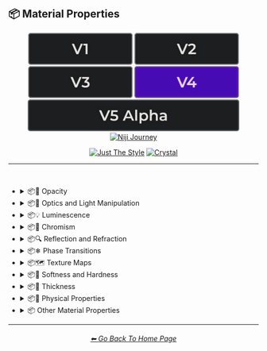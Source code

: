 <h2>📦 Material Properties</h2>

<div align="center">

[<img src="/Images/Repo_Parts/Buttons/Version_Buttons/button_version_V1_inactive.webp?raw=true" alt="MidJourney V1" height="64" />](/Pages/MJ_V1/Style_Pages/Sphere/Material_Properties.md)
[<img src="/Images/Repo_Parts/Buttons/Version_Buttons/button_version_V2_inactive.webp?raw=true" alt="MidJourney V2" height="64" />](/Pages/MJ_V2/Style_Pages/Sphere/Material_Properties.md)
[<img src="/Images/Repo_Parts/Buttons/Version_Buttons/button_version_V3_inactive.webp?raw=true" alt="MidJourney V3" height="64" />](/Pages/MJ_V3/Style_Pages/Just_The_Style/Material_Properties.md)
[<img src="/Images/Repo_Parts/Buttons/Version_Buttons/button_version_V4_active.webp?raw=true" alt="MidJourney V4" height="64" />](/Pages/MJ_V4/Style_Pages/Just_The_Style/Material_Properties.md)
<br>
[<img src="/Images/Repo_Parts/Buttons/Version_Buttons/button_version_V5_Alpha_inactive_half.webp?raw=true" alt="MidJourney V5" height="64" />](/Pages/MJ_V5/Style_Pages/Just_The_Style/Material_Properties.md)
[<img src="/Images/Repo_Parts/Buttons/Version_Buttons/button_version_niji_inactive_half.webp?raw=true" alt="Niji Journey" height="64" />](/Pages/Niji_Journey/Niji_V4/Style_Pages/Material_Properties.md)

[<img src="/Images/Repo_Parts/Buttons/Image_Type_Buttons/button_just_the_style_active.webp?raw=true" alt="Just The Style" width="140.5" />](/Pages/MJ_V4/Style_Pages/Just_The_Style/Material_Properties.md)
[<img src="/Images/Repo_Parts/Buttons/Image_Type_Buttons/button_crystal_inactive.webp?raw=true" alt="Crystal" width="140.5" />](/Pages/MJ_V4/Style_Pages/Crystal/Material_Properties.md)

</div>

<hr>
<br>


- <details><summary>📦🧫 Opacity</summary><p><div align="center">

	| Opacity |
	| :-: |
	| <img src="/Images/MJ_V4/V4_Alpha_3.5/Midjourney_Styles/Opacity.webp?raw=true" width="256" /> |
	
	<br>

	| Transparent | Translucent | Opaque |
	| :-: | :-: | :-: |
	| <img src="/Images/MJ_V4/V4_Alpha_3.5/Midjourney_Styles/Transparent.webp?raw=true" width="256" /> | <img src="/Images/MJ_V4/V4_Alpha_3.5/Midjourney_Styles/Translucent.webp?raw=true" width="256" /> | <img src="/Images/MJ_V4/V4_Alpha_3.5/Midjourney_Styles/Opaque.webp?raw=true" width="256" /> | 

	</div></p></details>


- <details><summary>📦🏮 Optics and Light Manipulation</summary><p><div align="center">

	| Optics | Materiality |
	| :-: | :-: |
	| <img src="/Images/MJ_V4/V4_Alpha_3.5/Midjourney_Styles/Optics.webp?raw=true" width="256" /> | <img src="/Images/MJ_V4/V4_Alpha_3.5/Midjourney_Styles/Materiality.webp?raw=true" width="256" /> |
	
	<br>

	| Scattering | Subsurface-Scattering |
	| :-: | :-: |
	| <img src="/Images/MJ_V4/V4_Alpha_3.5/Midjourney_Styles/Scattering.webp?raw=true" width="256" /> | <img src="/Images/MJ_V4/V4_Alpha_3.5/Midjourney_Styles/Subsurface-Scattering.webp?raw=true" width="256" /> |

	<br>
	
	| Ambient Occlusion | Opalescent |
	| :-: | :-: |
	| <img src="/Images/MJ_V4/V4_Alpha_3.5/Midjourney_Styles/Ambient_Occlusion.webp?raw=true" width="256" /> | <img src="/Images/MJ_V4/V4_Alpha_3.5/Midjourney_Styles/Opalescent.webp?raw=true" width="256" /> |

	
	<br>
	
	| Polarization | Polarized |
	| :-: | :-: |
	| <img src="/Images/MJ_V4/V4_Alpha_3.5/Midjourney_Styles/Polarization.webp?raw=true" width="256" /> | <img src="/Images/MJ_V4/V4_Alpha_3.5/Midjourney_Styles/Polarized.webp?raw=true" width="256" /> |
	
	<br>
	
	| Solarization | Solarized |
	| :-: | :-: |
	| <img src="/Images/MJ_V4/V4_Alpha_3.5/Midjourney_Styles/Solarization.webp?raw=true" width="256" /> | <img src="/Images/MJ_V4/V4_Alpha_3.5/Midjourney_Styles/Solarized.webp?raw=true" width="256" /> |

	<br>

	| Iridescent | Dispersion |
	| :-: | :-: |
	| <img src="/Images/MJ_V4/V4_Alpha_3.5/Midjourney_Styles/Iridescent.webp?raw=true" width="256" /> | <img src="/Images/MJ_V4/V4_Alpha_3.5/Midjourney_Styles/Dispersion.webp?raw=true" width="256" /> | 
	
	<br>
	
	| Chromatic | Prismatic |
	| :-: | :-: |
	| <img src="/Images/MJ_V4/V4_Alpha_3.5/Midjourney_Styles/Chromatic.webp?raw=true" width="256" /> | <img src="/Images/MJ_V4/V4_Alpha_3.5/Midjourney_Styles/Prismatic.webp?raw=true" width="256" /> |

	<br>

	| Glitter | Sparkly | Sparkles |
	| :-: | :-: | :-: |
	| <img src="/Images/MJ_V4/V4_Alpha_3.5/Midjourney_Styles/Glitter.webp?raw=true" width="256" /> | <img src="/Images/MJ_V4/V4_Alpha_3.5/Midjourney_Styles/Sparkly.webp?raw=true" width="256" /> | <img src="/Images/MJ_V4/V4_Alpha_3.5/Midjourney_Styles/Sparkles.webp?raw=true" width="256" /> |

	<br>
	
	| Scintillating |
	| :-: |
	| <img src="/Images/MJ_V4/V4_Alpha_3.5/Midjourney_Styles/Scintillating.webp?raw=true" width="256" /> |

	</div></p></details>


- <details><summary>📦💡 Luminescence</summary><p><div align="center">

	| Glowing | Glowing Neon | Glow-In-The-Dark |
	| :-: | :-: | :-: |
	| <img src="/Images/MJ_V4/V4_Alpha_3.5/Midjourney_Styles/Glowing.webp?raw=true" width="256" /> | <img src="/Images/MJ_V4/V4_Alpha_3.5/Midjourney_Styles/Glowing_Neon.webp?raw=true" width="256" /> | <img src="/Images/MJ_V4/V4_Alpha_3.5/Midjourney_Styles/Glow-In-The-Dark.webp?raw=true" width="256" /> |

	<br>

	| Radiant | Cherenkov Radiation |
	| :-: | :-: |
	| <img src="/Images/MJ_V4/V4_Alpha_3.5/Midjourney_Styles/Radiant.webp?raw=true" width="256" /> | <img src="/Images/MJ_V4/V4_Alpha_3.5/Midjourney_Styles/Cherenkov_Radiation.webp?raw=true" width="256" /> |

	<br>
	
	| Luminescence |
	| :-: |
	| <img src="/Images/MJ_V4/V4_Alpha_3.5/Midjourney_Styles/Luminescence.webp?raw=true" width="256" /> |

	<br>
	
	| Bioluminescence | Photoluminescence | Chemiluminescence |
	| :-: | :-: | :-: |
	| <img src="/Images/MJ_V4/V4_Alpha_3.5/Midjourney_Styles/Bioluminescence.webp?raw=true" width="256" /> | <img src="/Images/MJ_V4/V4_Alpha_3.5/Midjourney_Styles/Photoluminescence.webp?raw=true" width="256" /> | <img src="/Images/MJ_V4/V4_Alpha_3.5/Midjourney_Styles/Chemiluminescence.webp?raw=true" width="256" /> |
	
	<br>
	
	| Cathodoluminescence | Electroluminescence | Radioluminescence |
	| :-: | :-: | :-: |
	| <img src="/Images/MJ_V4/V4_Alpha_3.5/Midjourney_Styles/Cathodoluminescence.webp?raw=true" width="256" /> | <img src="/Images/MJ_V4/V4_Alpha_3.5/Midjourney_Styles/Electroluminescence.webp?raw=true" width="256" /> | <img src="/Images/MJ_V4/V4_Alpha_3.5/Midjourney_Styles/Radioluminescence.webp?raw=true" width="256" /> |
	
	<br>
	
	| Fluorescence | Phosphorescence | Thermoluminescence |
	| :-: | :-: | :-: |
	| <img src="/Images/MJ_V4/V4_Alpha_3.5/Midjourney_Styles/Fluorescence.webp?raw=true" width="256" /> | <img src="/Images/MJ_V4/V4_Alpha_3.5/Midjourney_Styles/Phosphorescence.webp?raw=true" width="256" /> | <img src="/Images/MJ_V4/V4_Alpha_3.5/Midjourney_Styles/Thermoluminescence.webp?raw=true" width="256" /> |

	<br>
	
	| Electrochemiluminescence | Crystalloluminescence | Piezoluminescence |
	| :-: | :-: | :-: |
	| <img src="/Images/MJ_V4/V4_Alpha_3.5/Midjourney_Styles/Electrochemiluminescence.webp?raw=true" width="256" /> | <img src="/Images/MJ_V4/V4_Alpha_3.5/Midjourney_Styles/Crystalloluminescence.webp?raw=true" width="256" /> | <img src="/Images/MJ_V4/V4_Alpha_3.5/Midjourney_Styles/Piezoluminescence.webp?raw=true" width="256" /> |

	<br>
	
	| Triboluminescence | Mechanoluminescence | Lyoluminescence |
	| :-: | :-: | :-: |
	| <img src="/Images/MJ_V4/V4_Alpha_3.5/Midjourney_Styles/Triboluminescence.webp?raw=true" width="256" /> | <img src="/Images/MJ_V4/V4_Alpha_3.5/Midjourney_Styles/Mechanoluminescence.webp?raw=true" width="256" /> | <img src="/Images/MJ_V4/V4_Alpha_3.5/Midjourney_Styles/Lyoluminescence.webp?raw=true" width="256" /> |
	
	<br>
	
	| Candoluminescence | Fractoluminescence | Sonoluminescence |
	| :-: | :-: | :-: |
	| <img src="/Images/MJ_V4/V4_Alpha_3.5/Midjourney_Styles/Candoluminescence.webp?raw=true" width="256" /> | <img src="/Images/MJ_V4/V4_Alpha_3.5/Midjourney_Styles/Fractoluminescence.webp?raw=true" width="256" /> | <img src="/Images/MJ_V4/V4_Alpha_3.5/Midjourney_Styles/Sonoluminescence.webp?raw=true" width="256" /> |
	
	<br>
	
	| Translucidluminescence |
	| :-: |
	| <img src="/Images/MJ_V4/V4_Alpha_3.5/Midjourney_Styles/Translucidluminescence.webp?raw=true" width="256" /> |

	</div></p></details>


- <details><summary>📦🌈 Chromism</summary><p><div align="center">

	| Chromism | Piezochromism | Tribochromism |
	| :-: | :-: | :-: |
	| <img src="/Images/MJ_V4/V4_Alpha_3.5/Midjourney_Styles/Chromism.webp?raw=true" width="256" /> | <img src="/Images/MJ_V4/V4_Alpha_3.5/Midjourney_Styles/Piezochromism.webp?raw=true" width="256" /> | <img src="/Images/MJ_V4/V4_Alpha_3.5/Midjourney_Styles/Tribochromism.webp?raw=true" width="256" /> |
	
	<br>
	
	| Metallochromism | Ionochromism | Goniochromism |
	| :-: | :-: | :-: |
	| <img src="/Images/MJ_V4/V4_Alpha_3.5/Midjourney_Styles/Metallochromism.webp?raw=true" width="256" /> | <img src="/Images/MJ_V4/V4_Alpha_3.5/Midjourney_Styles/Ionochromism.webp?raw=true" width="256" /> | <img src="/Images/MJ_V4/V4_Alpha_3.5/Midjourney_Styles/Goniochromism.webp?raw=true" width="256" /> |
	
	<br>
	
	| Hydrochromism | Cryochromism |
	| :-: | :-: |
	| <img src="/Images/MJ_V4/V4_Alpha_3.5/Midjourney_Styles/Hydrochromism.webp?raw=true" width="256" /> | <img src="/Images/MJ_V4/V4_Alpha_3.5/Midjourney_Styles/Cryochromism.webp?raw=true" width="256" /> |
	
	<br>
	
	| Radiochromism | Concentratochromism | Vapochromism |
	| :-: | :-: | :-: |
	| <img src="/Images/MJ_V4/V4_Alpha_3.5/Midjourney_Styles/Radiochromism.webp?raw=true" width="256" /> | <img src="/Images/MJ_V4/V4_Alpha_3.5/Midjourney_Styles/Concentratochromism.webp?raw=true" width="256" /> | <img src="/Images/MJ_V4/V4_Alpha_3.5/Midjourney_Styles/Vapochromism.webp?raw=true" width="256" /> |
	
	<br>
	
	| Solvatochromism | Solvatophotochromism |
	| :-: | :-: |
	| <img src="/Images/MJ_V4/V4_Alpha_3.5/Midjourney_Styles/Solvatochromism.webp?raw=true" width="256" /> | <img src="/Images/MJ_V4/V4_Alpha_3.5/Midjourney_Styles/Solvatophotochromism.webp?raw=true" width="256" /> |
	
	<br>
	
	| Thermochromism | Thermosolvatochromism | Thermochromatic |
	| :-: | :-: | :-: |
	| <img src="/Images/MJ_V4/V4_Alpha_3.5/Midjourney_Styles/Thermochromism.webp?raw=true" width="256" /> | <img src="/Images/MJ_V4/V4_Alpha_3.5/Midjourney_Styles/Thermosolvatochromism.webp?raw=true" width="256" /> | <img src="/Images/MJ_V4/V4_Alpha_3.5/Midjourney_Styles/Thermochromatic.webp?raw=true" width="256" /> |
	
	<br>
	
	| Photochromism | Photovoltachromism | Photoelectrochromism |
	| :-: | :-: | :-: |
	| <img src="/Images/MJ_V4/V4_Alpha_3.5/Midjourney_Styles/Photochromism.webp?raw=true" width="256" /> | <img src="/Images/MJ_V4/V4_Alpha_3.5/Midjourney_Styles/Photovoltachromism.webp?raw=true" width="256" /> | <img src="/Images/MJ_V4/V4_Alpha_3.5/Midjourney_Styles/Photoelectrochromism.webp?raw=true" width="256" /> |
	
	<br>
	
	| Halochromism | Halosolvatochromism |
	| :-: | :-: |
	| <img src="/Images/MJ_V4/V4_Alpha_3.5/Midjourney_Styles/Halochromism.webp?raw=true" width="256" /> | <img src="/Images/MJ_V4/V4_Alpha_3.5/Midjourney_Styles/Halosolvatochromism.webp?raw=true" width="256" /> |
	
	<br>
	
	| Cathodochromism | Amorphochromism | Sorptiochromism |
	| :-: | :-: | :-: |
	| <img src="/Images/MJ_V4/V4_Alpha_3.5/Midjourney_Styles/Cathodochromism.webp?raw=true" width="256" /> | <img src="/Images/MJ_V4/V4_Alpha_3.5/Midjourney_Styles/Amorphochromism.webp?raw=true" width="256" /> | <img src="/Images/MJ_V4/V4_Alpha_3.5/Midjourney_Styles/Sorptiochromism.webp?raw=true" width="256" /> |
	
	<br>
	
	| Electrochromism | Electromechanochromism |
	| :-: | :-: |
	| <img src="/Images/MJ_V4/V4_Alpha_3.5/Midjourney_Styles/Electrochromism.webp?raw=true" width="256" /> | <img src="/Images/MJ_V4/V4_Alpha_3.5/Midjourney_Styles/Electromechanochromism.webp?raw=true" width="256" /> |
	
	<br>
	
	| Magnetochromism | Mechanochromism |
	| :-: | :-: |
	| <img src="/Images/MJ_V4/V4_Alpha_3.5/Midjourney_Styles/Magnetochromism.webp?raw=true" width="256" /> | <img src="/Images/MJ_V4/V4_Alpha_3.5/Midjourney_Styles/Mechanochromism.webp?raw=true" width="256" /> |
	
	<br>
	
	| Biochromism | Bioelectrochromism |
	| :-: | :-: |
	| <img src="/Images/MJ_V4/V4_Alpha_3.5/Midjourney_Styles/Biochromism.webp?raw=true" width="256" /> | <img src="/Images/MJ_V4/V4_Alpha_3.5/Midjourney_Styles/Bioelectrochromism.webp?raw=true" width="256" /> |
	
	<br>
	
	| Chronochromism | Crystallochromism |
	| :-: | :-: |
	| <img src="/Images/MJ_V4/V4_Alpha_3.5/Midjourney_Styles/Chronochromism.webp?raw=true" width="256" /> | <img src="/Images/MJ_V4/V4_Alpha_3.5/Midjourney_Styles/Crystallochromism.webp?raw=true" width="256" /> |
	
	<br>
	
	| Rigidichromism | Aggregachromism |
	| :-: | :-: |
	| <img src="/Images/MJ_V4/V4_Alpha_3.5/Midjourney_Styles/Rigidichromism.webp?raw=true" width="256" /> | <img src="/Images/MJ_V4/V4_Alpha_3.5/Midjourney_Styles/Aggregachromism.webp?raw=true" width="256" /> |

	</div></p></details>


- <details><summary>📦🔍 Reflection and Refraction</summary><p><div align="center">

	| Rough | Matte |
	| :-: | :-: |
	| <img src="/Images/MJ_V4/V4_Alpha_3.5/Midjourney_Styles/Rough.webp?raw=true" width="256" /> | <img src="/Images/MJ_V4/V4_Alpha_3.5/Midjourney_Styles/Matte.webp?raw=true" width="256" /> |
	
	<br>
	
	| Glossy | Shiny | Polished |
	| :-: | :-: | :-: |
	| <img src="/Images/MJ_V4/V4_Alpha_3.5/Midjourney_Styles/Glossy.webp?raw=true" width="256" /> | <img src="/Images/MJ_V4/V4_Alpha_3.5/Midjourney_Styles/Shiny.webp?raw=true" width="256" /> | <img src="/Images/MJ_V4/V4_Alpha_3.5/Midjourney_Styles/Polished.webp?raw=true" width="256" /> |
	
	<br>
	
	| Reflection | Reflective | Retroreflective |
	| :-: | :-: | :-: |
	| <img src="/Images/MJ_V4/V4_Alpha_3.5/Midjourney_Styles/Reflection.webp?raw=true" width="256" /> | <img src="/Images/MJ_V4/V4_Alpha_3.5/Midjourney_Styles/Reflective.webp?raw=true" width="256" /> | <img src="/Images/MJ_V4/V4_Alpha_3.5/Midjourney_Styles/Retroreflective.webp?raw=true" width="256" /> |
		
	<br>

	| Refraction | Refractive | Caustics |
	| :-: | :-: | :-: |
	| <img src="/Images/MJ_V4/V4_Alpha_3.5/Midjourney_Styles/Refraction.webp?raw=true" width="256" /> | <img src="/Images/MJ_V4/V4_Alpha_3.5/Midjourney_Styles/Refractive.webp?raw=true" width="256" /> | <img src="/Images/MJ_V4/V4_Alpha_3.5/Midjourney_Styles/Caustics.webp?raw=true" width="256" /> |

	<br>
	
	| Specular Highlights |
	| :-: |
	| <img src="/Images/MJ_V4/V4_Alpha_3.5/Midjourney_Styles/Specular_Highlights.webp?raw=true" width="256" /> |

	<br>
	
	| Glare |
	| :-: |
	| <img src="/Images/MJ_V4/V4_Alpha_3.5/Midjourney_Styles/Glare.webp?raw=true" width="256" /> |

	<br>
	
	| Shimmer | Shimmering | Glimmering |
	| :-: | :-: | :-: |
	| <img src="/Images/MJ_V4/V4_Alpha_3.5/Midjourney_Styles/Shimmer.webp?raw=true" width="256" /> | <img src="/Images/MJ_V4/V4_Alpha_3.5/Midjourney_Styles/Shimmering.webp?raw=true" width="256" /> | <img src="/Images/MJ_V4/V4_Alpha_3.5/Midjourney_Styles/Glimmering.webp?raw=true" width="256" /> |

	</div></p></details>


- <details><summary>📦❄ Phase Transitions</summary><p><div align="center">

	| Melting | Freezing |
	| :-: | :-: |
	| <img src="/Images/MJ_V4/V4_Alpha_3.5/Midjourney_Styles/Melting.webp?raw=true" width="256" /> | <img src="/Images/MJ_V4/V4_Alpha_3.5/Midjourney_Styles/Freezing.webp?raw=true" width="256" /> |

	<br>

	| Vaporization | Condensation |
	| :-: | :-: |
	| <img src="/Images/MJ_V4/V4_Alpha_3.5/Midjourney_Styles/Vaporization.webp?raw=true" width="256" /> | <img src="/Images/MJ_V4/V4_Alpha_3.5/Midjourney_Styles/Condensation.webp?raw=true" width="256" /> |

	<br>

	| Sublimation | Deposition |
	| :-: | :-: |
	| <img src="/Images/MJ_V4/V4_Alpha_3.5/Midjourney_Styles/Sublimation.webp?raw=true" width="256" /> | <img src="/Images/MJ_V4/V4_Alpha_3.5/Midjourney_Styles/Deposition.webp?raw=true" width="256" /> |

	<br>

	| Ionization | Deionization |
	| :-: | :-: |
	| <img src="/Images/MJ_V4/V4_Alpha_3.5/Midjourney_Styles/Ionization.webp?raw=true" width="256" /> | <img src="/Images/MJ_V4/V4_Alpha_3.5/Midjourney_Styles/Deionization.webp?raw=true" width="256" /> |

	</div></p></details>


- <details><summary>📦🗺 Texture Maps</summary><p><div align="center">

	| Bump Map | Bump Mapped | Bump Mapping |
	| :-: | :-: | :-: |
	| <img src="/Images/MJ_V4/V4_Alpha_3.5/Midjourney_Styles/Bump_Map.webp?raw=true" width="256" /> | <img src="/Images/MJ_V4/V4_Alpha_3.5/Midjourney_Styles/Bump_Mapped.webp?raw=true" width="256" /> | <img src="/Images/MJ_V4/V4_Alpha_3.5/Midjourney_Styles/Bump_Mapping.webp?raw=true" width="256" /> |
	
	<br>
	
	| Normal Map | Depth Map | Displacement Map |
	| :-: | :-: | :-: |
	| <img src="/Images/MJ_V4/V4_Alpha_3.5/Midjourney_Styles/Normal_Map.webp?raw=true" width="256" /> | <img src="/Images/MJ_V4/V4_Alpha_3.5/Midjourney_Styles/Depth_Map.webp?raw=true" width="256" /> | <img src="/Images/MJ_V4/V4_Alpha_3.5/Midjourney_Styles/Displacement_Map.webp?raw=true" width="256" /> |

	</div></p></details>


- <details><summary>📦🧊 Softness and Hardness</summary><p><div align="center">

	| Soft | Hard |
	| :-: | :-: |
	| <img src="/Images/MJ_V4/V4_Alpha_3.5/Midjourney_Styles/Soft.webp?raw=true" width="256" /> | <img src="/Images/MJ_V4/V4_Alpha_3.5/Midjourney_Styles/Hard.webp?raw=true" width="256" /> |

	<br>

	| Soft Body | Squishy |
	| :-: | :-: |
	| <img src="/Images/MJ_V4/V4_Alpha_3.5/Midjourney_Styles/Soft_Body.webp?raw=true" width="256" /> | <img src="/Images/MJ_V4/V4_Alpha_3.5/Midjourney_Styles/Squishy.webp?raw=true" width="256" /> |

	<br>

	| Solid |
	| :-: |
	| <img src="/Images/MJ_V4/V4_Alpha_3.5/Midjourney_Styles/Solid.webp?raw=true" width="256" /> |

	</div></p></details>


- <details><summary>📦🥞 Thickness</summary><p><div align="center">

	| Thin | Thick |
	| :-: | :-: |
	| <img src="/Images/MJ_V4/V4_Alpha_3.5/Midjourney_Styles/Thin.webp?raw=true" width="256" /> | <img src="/Images/MJ_V4/V4_Alpha_3.5/Midjourney_Styles/Thick.webp?raw=true" width="256" /> |

	</div></p></details>


- <details><summary>📦🧽 Physical Properties</summary><p><div align="center">

	| Blobby | Blobs |
	| :-: | :-: |
	| <img src="/Images/MJ_V4/V4_Alpha_3.5/Midjourney_Styles/Blobby.webp?raw=true" width="256" /> | <img src="/Images/MJ_V4/V4_Alpha_3.5/Midjourney_Styles/Blobs.webp?raw=true" width="256" /> |

	<br>
	
	| Cracks | Cracked |
	| :-: | :-: |
	| <img src="/Images/MJ_V4/V4_Alpha_3.5/Midjourney_Styles/Cracks.webp?raw=true" width="256" /> | <img src="/Images/MJ_V4/V4_Alpha_3.5/Midjourney_Styles/Cracked.webp?raw=true" width="256" /> |
	
	<br>
	
	| Corroded |
	| :-: |
	| <img src="/Images/MJ_V4/V4_Alpha_3.5/Midjourney_Styles/Corroded.webp?raw=true" width="256" /> |

	<br>
	
	| Dirty | With Imperfections |
	| :-: | :-: |
	| <img src="/Images/MJ_V4/V4_Alpha_3.5/Midjourney_Styles/Dirty.webp?raw=true" width="256" /> | <img src="/Images/MJ_V4/V4_Alpha_3.5/Midjourney_Styles/With_Imperfections.webp?raw=true" width="256" /> |

	<br>

	| Carbonated | Effervescent |
	| :-: | :-: |
	| <img src="/Images/MJ_V4/V4_Alpha_3.5/Midjourney_Styles/Carbonated.webp?raw=true" width="256" /> | <img src="/Images/MJ_V4/V4_Alpha_3.5/Midjourney_Styles/Effervescent.webp?raw=true" width="256" /> |
	
	<br>
	
	| Icy | Charred |
	| :-: | :-: |
	| <img src="/Images/MJ_V4/V4_Alpha_3.5/Midjourney_Styles/Icy.webp?raw=true" width="256" /> | <img src="/Images/MJ_V4/V4_Alpha_3.5/Midjourney_Styles/Charred.webp?raw=true" width="256" /> |
	
	<br>
	
	| Corrugated | Perforated |
	| :-: | :-: |
	| <img src="/Images/MJ_V4/V4_Alpha_3.5/Midjourney_Styles/Corrugated.webp?raw=true" width="256" /> | <img src="/Images/MJ_V4/V4_Alpha_3.5/Midjourney_Styles/Perforated.webp?raw=true" width="256" /> |
	
	<br>
	
	| Hydrophobic |
	| :-: |
	| <img src="/Images/MJ_V4/V4_Alpha_3.5/Midjourney_Styles/Hydrophobic.webp?raw=true" width="256" /> |
	
	<br>
	
	| Flowing |
	| :-: |
	| <img src="/Images/MJ_V4/V4_Alpha_3.5/Midjourney_Styles/Flowing.webp?raw=true" width="256" /> |

	</div></p></details>


- <details><summary>📦 Other Material Properties</summary><p><div align="center">

	| Anisotropy |
	| :-: |
	| <img src="/Images/MJ_V4/V4_Alpha_3.5/Midjourney_Styles/Anisotropy.webp?raw=true" width="256" /> |

	</div></p></details>

<hr><!--------------->
<div align="center">
<h6><a href="/README.md">⬅ Go Back To Home Page</a></h6>
</div>